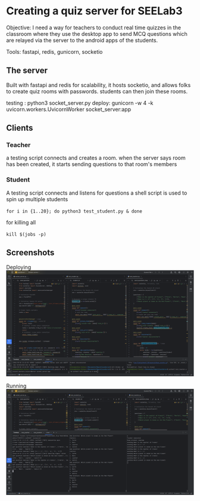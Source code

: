 # Creating a quiz server for SEELab3

Objective: I need a way for teachers to conduct real time quizzes
in the classroom where they use the desktop app to send MCQ questions which are
relayed via the server to the android apps of the students.

Tools: fastapi, redis, gunicorn, socketio


## The server

Built with fastapi and redis for scalability, it hosts socketio, and allows folks to create quiz rooms
with passwords. students can then join these rooms.

testing : python3 socket_server.py
deploy: gunicorn -w 4 -k uvicorn.workers.UvicornWorker socket_server:app

## Clients

### Teacher

a testing script connects and creates a room. when the server says room has been created, it starts sending questions to that room's members

### Student

A testing script connects and listens for questions
a shell script is used to spin up multiple students

`for i in {1..20}; do python3 test_student.py & done`

for killing all

`kill $(jobs -p)`

## Screenshots

Deploying
![](/images/quiz/deploy.png)

Running
![](/images/quiz/run.png)


